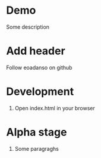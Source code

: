 # Demo

Some description

# Add header

Follow eoadanso on github

# Development

1. Open index.html in your browser

# Alpha stage
1. Some paragraghs